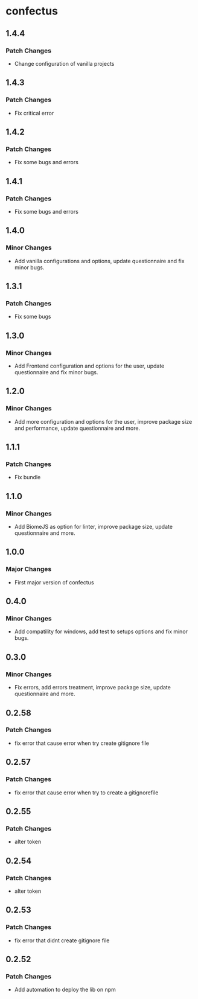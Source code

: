 # confectus

## 1.4.4

### Patch Changes

- Change configuration of vanilla projects

## 1.4.3

### Patch Changes

- Fix critical error

## 1.4.2

### Patch Changes

- Fix some bugs and errors

## 1.4.1

### Patch Changes

- Fix some bugs and errors

## 1.4.0

### Minor Changes

- Add vanilla configurations and options, update questionnaire and fix minor bugs.

## 1.3.1

### Patch Changes

- Fix some bugs

## 1.3.0

### Minor Changes

- Add Frontend configuration and options for the user, update questionnaire and fix minor bugs.

## 1.2.0

### Minor Changes

- Add more configuration and options for the user, improve package size and performance, update questionnaire and more.

## 1.1.1

### Patch Changes

- Fix bundle

## 1.1.0

### Minor Changes

- Add BiomeJS as option for linter, improve package size, update questionnaire and more.

## 1.0.0

### Major Changes

- First major version of confectus

## 0.4.0

### Minor Changes

- Add compatility for windows, add test to setups options and fix minor bugs.

## 0.3.0

### Minor Changes

- Fix errors, add errors treatment, improve package size, update questionnaire and more.

## 0.2.58

### Patch Changes

- fix error that cause error when try create gitignore file

## 0.2.57

### Patch Changes

- fix error that cause error when try to create a gitignorefile

## 0.2.55

### Patch Changes

- alter token

## 0.2.54

### Patch Changes

- alter token

## 0.2.53

### Patch Changes

- fix error that didnt create gitignore file

## 0.2.52

### Patch Changes

- Add automation to deploy the lib on npm
